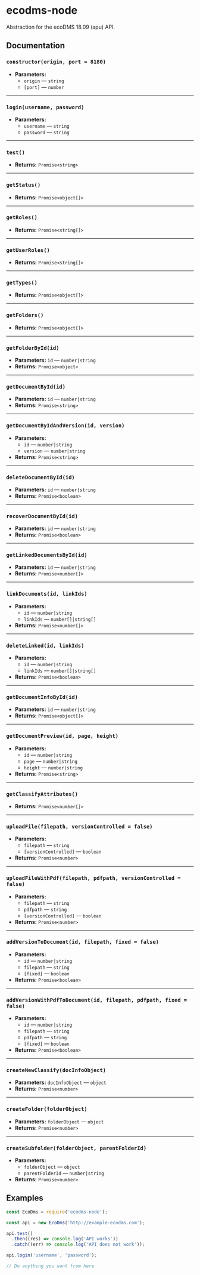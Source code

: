 # ecodms-node
Abstraction for the ecoDMS 18.09 (apu) API.

## Documentation

### `constructor(origin, port = 8180)`

 * **Parameters:**
   * `origin` — `string`
   * `[port]` — `number`

<hr />

### `login(username, password)`

 * **Parameters:**
   * `username` — `string`
   * `password` — `string`

<hr />

### `test()`

 * **Returns:** `Promise<string>`

<hr />

### `getStatus()`

 * **Returns:** `Promise<object[]>`

<hr />

### `getRoles()`

 * **Returns:** `Promise<string[]>`

<hr />

### `getUserRoles()`

 * **Returns:** `Promise<string[]>`

<hr />

### `getTypes()`

 * **Returns:** `Promise<object[]>`

<hr />

### `getFolders()`

 * **Returns:** `Promise<object[]>`

<hr />

### `getFolderById(id)`

 * **Parameters:** `id` — `number|string`
 * **Returns:** `Promise<object>`

<hr />

### `getDocumentById(id)`

 * **Parameters:** `id` — `number|string`
 * **Returns:** `Promise<string>`

<hr />

### `getDocumentByIdAndVersion(id, version)`

 * **Parameters:**
   * `id` — `number|string`
   * `version` — `number|string`
 * **Returns:** `Promise<string>`

<hr />

### `deleteDocumentById(id)`

 * **Parameters:** `id` — `number|string`
 * **Returns:** `Promise<boolean>`

<hr />

### `recoverDocumentById(id)`

 * **Parameters:** `id` — `number|string`
 * **Returns:** `Promise<boolean>`

<hr />

### `getLinkedDocumentsById(id)`

 * **Parameters:** `id` — `number|string`
 * **Returns:** `Promise<number[]>`

<hr />

### `linkDocuments(id, linkIds)`

 * **Parameters:**
   * `id` — `number|string`
   * `linkIds` — `number[]|string[]`
 * **Returns:** `Promise<number[]>`

<hr />

### `deleteLinked(id, linkIds)`

 * **Parameters:**
   * `id` — `number|string`
   * `linkIds` — `number[]|string[]`
 * **Returns:** `Promise<boolean>`

<hr />

### `getDocumentInfoById(id)`

 * **Parameters:** `id` — `number|string`
 * **Returns:** `Promise<object[]>`

<hr />

### `getDocumentPreview(id, page, height)`

 * **Parameters:**
   * `id` — `number|string`
   * `page` — `number|string`
   * `height` — `number|string`
 * **Returns:** `Promise<string>`

<hr />

### `getClassifyAttributes()`

 * **Returns:** `Promise<number[]>`

<hr />

### `uploadFile(filepath, versionControlled = false)`

 * **Parameters:**
   * `filepath` — `string`
   * `[versionControlled]` — `boolean`
 * **Returns:** `Promise<number>`

<hr />

### `uploadFileWithPdf(filepath, pdfpath, versionControlled = false)`

 * **Parameters:**
   * `filepath` — `string`
   * `pdfpath` — `string`
   * `[versionControlled]` — `boolean`
 * **Returns:** `Promise<number>`

<hr />

### `addVersionToDocument(id, filepath, fixed = false)`

 * **Parameters:**
   * `id` — `number|string`
   * `filepath` — `string`
   * `[fixed]` — `boolean`
 * **Returns:** `Promise<boolean>`

<hr />

### `addVersionWithPdfToDocument(id, filepath, pdfpath, fixed = false)`

 * **Parameters:**
   * `id` — `number|string`
   * `filepath` — `string`
   * `pdfpath` — `string`
   * `[fixed]` — `boolean`
 * **Returns:** `Promise<boolean>`

<hr />

### `createNewClassify(docInfoObject)`

 * **Parameters:** `docInfoObject` — `object`
 * **Returns:** `Promise<number>`

<hr />

### `createFolder(folderObject)`

 * **Parameters:** `folderObject` — `object`
 * **Returns:** `Promise<number>`

<hr />

### `createSubfolder(folderObject, parentFolderId)`

 * **Parameters:**
   * `folderObject` — `object`
   * `parentFolderId` — `number|string`
 * **Returns:** `Promise<number>`


## Examples
```javascript
const EcoDms = require('ecodms-node');

const api = new EcoDms('http://example-ecodms.com');

api.test()
  .then((res) => console.log('API works'))
  .catch((err) => console.log('API does not work'));

api.login('username', 'password');

// Do anything you want from here
```
